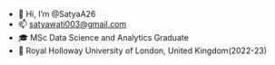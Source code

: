 - 👋 Hi, I’m @SatyaA26
- 📫 satyawati003@gmail.com
- 🎓 MSc Data Science and Analytics Graduate
- 🏫 Royal Holloway University of London, United Kingdom(2022-23)


<!---
SatyaA26/SatyaA26 is a ✨ special ✨ repository because its `README.md` (this file) appears on your GitHub profile.
You can click the Preview link to take a look at your changes.
--->
